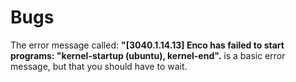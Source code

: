 # Bugs
The error message called: **"[3040.1.14.13] Enco has failed to start programs: "kernel-startup (ubuntu), kernel-end".** is a basic error message, but that you should have to wait.